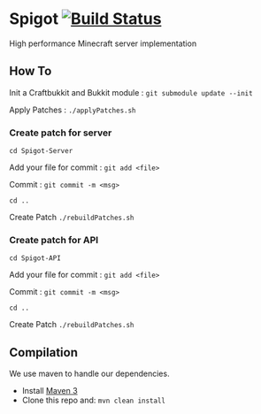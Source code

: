 Spigot [![Build Status](https://travis-ci.org/SpigotMC/Spigot.png)](https://travis-ci.org/SpigotMC/Spigot)
===========

High performance Minecraft server implementation


How To
-----------

Init a Craftbukkit and Bukkit module : `git submodule update --init`

Apply Patches : `./applyPatches.sh`

### Create patch for server ###

`cd Spigot-Server`

Add your file for commit : `git add <file>`

Commit : `git commit -m <msg>`

`cd ..`

Create Patch `./rebuildPatches.sh`

### Create patch for API ###

`cd Spigot-API`

Add your file for commit : `git add <file>`

Commit : `git commit -m <msg>`

`cd ..`

Create Patch `./rebuildPatches.sh`




Compilation
-----------

We use maven to handle our dependencies.

* Install [Maven 3](http://maven.apache.org/download.html)
* Clone this repo and: `mvn clean install`
